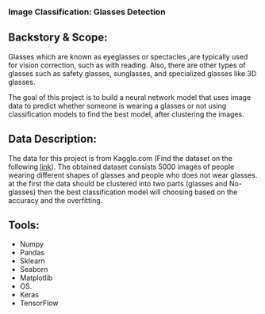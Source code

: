 ### Image Classification: Glasses Detection
## Backstory & Scope:
Glasses which are known as eyeglasses or spectacles ,are typically used for vision correction, such as with reading. Also, there are other types of glasses such as safety glasses,
sunglasses, and specialized glasses like 3D glasses.

The goal of this project is to build a neural network model that uses image data to predict whether someone is wearing a glasses or not using classification models to find 
the best model, after clustering the images.

## Data Description:
The data for this project is from Kaggle.com (Find the dataset on the following [link](https://www.kaggle.com/jeffheaton/glasses-or-no-glasses)). The obtained dataset consists 5000 images of people wearing different shapes of glasses and people who does not wear glasses. at the first the data should be clustered into two parts (glasses and No-glasses) then the best classification model will choosing based on the accuracy and the overfitting. 
## Tools:
-	Numpy
-	Pandas
-	Sklearn
-	Seaborn
-	Matplotlib
-	OS.
-	Keras
-	TensorFlow
